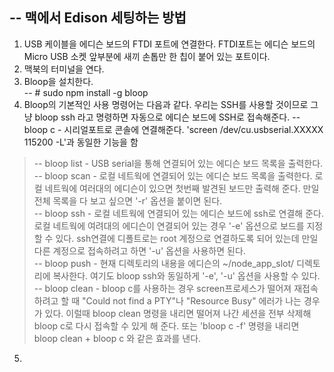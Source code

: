--
맥에서 Edison 세팅하는 방법
--

1. USB 케이블을 에디슨 보드의 FTDI 포트에 연결한다.  FTDI포트는 에디슨 보드의 Micro USB 소켓 앞부분에 새끼 손톱만 한 칩이 붙어 있는 포트이다. 
2. 맥북의 터미널을 연다.
3. Bloop을 설치한다.   
-- # sudo npm install -g bloop
4. Bloop의 기본적인 사용 명령어는 다음과 같다. 우리는 SSH를 사용할 것이므로 그냥 bloop ssh 라고 명령하면 자동으로 에디슨 보드에 SSH로 접속해준다. 
-- bloop c - 시리얼포트로 콘솔에 연결해준다. 'screen /dev/cu.usbserial.XXXXX 115200 -L'과 동일한 기능을 함  
> -- bloop list - USB serial을 통해 연결되어 있는 에디슨 보드 목록을 출력한다.  
-- bloop scan - 로컬 네트웍에 연결되어 있는 에디슨 보드 목록을 출력한다. 로컬 네트웍에 여러대의 에디슨이 있으면 첫번째 발견된 보드만 출력해 준다. 만일 전체 목록을 다 보고 싶으면 '-r' 옵션을 붙이면 된다.  
-- bloop ssh - 로컬 네트웍에 연결되어 있는 에디슨 보드에 ssh로 연결해 준다. 로컬 네트웍에 여려대의 에디슨이 연결되어 있는 경우 '-e' 옵션으로 보드를 지정할 수 있다. ssh연결에 디폴트로는 root 계정으로 연결하도록 되어 있는데 만일 다른 계정으로 접속하려고 하면 '-u' 옵션을 사용하면 된다.  
-- bloop push - 현재 디렉토리의 내용을 에디슨의 ~/node_app_slot/ 디렉토리에 복사한다. 여기도 bloop ssh와 동일하게 '-e', '-u' 옵션을 사용할 수 있다.  
-- bloop clean - bloop c를 사용하는 경우 screen프로세스가 떨어져 재접속 하려고 할 때 "Could not find a PTY"나 "Resource Busy" 에러가 나는 경우가 있다. 이럴때 bloop clean 명령을 내리면 떨어져 나간 세션을 전부 삭제해 bloop c로 다시 접속할 수 있게 해 준다. 또는  'bloop c -f' 명령을 내리면 bloop clean + bloop c 와 같은 효과를 낸다.  
5. 
